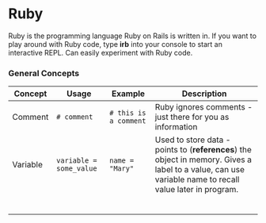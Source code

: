 # Ruby 

Ruby is the programming language Ruby on Rails is written in. If you want to play around with Ruby code, type **irb** into your console to start an interactive REPL. Can easily experiment with Ruby code. 

### General Concepts

| Concept  | Usage                   | Example               | Description                                                  |
| -------- | ----------------------- | --------------------- | ------------------------------------------------------------ |
| Comment  | `# comment`             | `# this is a comment` | Ruby ignores comments - just there for you as information    |
| Variable | `variable = some_value` | `name = "Mary"`       | Used to store data - points to (**references**) the object in memory. Gives a label to a value, can use variable name to recall value later in program. |
|          |                         |                       |                                                              |
|          |                         |                       |                                                              |
|          |                         |                       |                                                              |
|          |                         |                       |                                                              |
|          |                         |                       |                                                              |
|          |                         |                       |                                                              |


